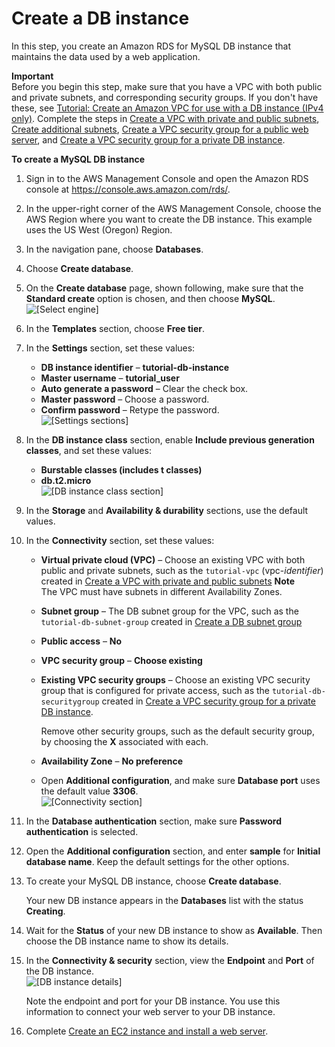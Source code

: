 # Create a DB instance<a name="CHAP_Tutorials.WebServerDB.CreateDBInstance"></a>

In this step, you create an Amazon RDS for MySQL DB instance that maintains the data used by a web application\. 

**Important**  
Before you begin this step, make sure that you have a VPC with both public and private subnets, and corresponding security groups\. If you don't have these, see [Tutorial: Create an Amazon VPC for use with a DB instance \(IPv4 only\)](CHAP_Tutorials.WebServerDB.CreateVPC.md)\. Complete the steps in [Create a VPC with private and public subnets](CHAP_Tutorials.WebServerDB.CreateVPC.md#CHAP_Tutorials.WebServerDB.CreateVPC.VPCAndSubnets), [Create additional subnets](CHAP_Tutorials.WebServerDB.CreateVPC.md#CHAP_Tutorials.WebServerDB.CreateVPC.AdditionalSubnets), [ Create a VPC security group for a public web server](CHAP_Tutorials.WebServerDB.CreateVPC.md#CHAP_Tutorials.WebServerDB.CreateVPC.SecurityGroupEC2), and [ Create a VPC security group for a private DB instance](CHAP_Tutorials.WebServerDB.CreateVPC.md#CHAP_Tutorials.WebServerDB.CreateVPC.SecurityGroupDB)\. 

**To create a MySQL DB instance**

1. Sign in to the AWS Management Console and open the Amazon RDS console at [https://console\.aws\.amazon\.com/rds/](https://console.aws.amazon.com/rds/)\.

1. In the upper\-right corner of the AWS Management Console, choose the AWS Region where you want to create the DB instance\. This example uses the US West \(Oregon\) Region\.

1. In the navigation pane, choose **Databases**\.

1. Choose **Create database**\.

1. On the **Create database** page, shown following, make sure that the **Standard create** option is chosen, and then choose **MySQL**\.   
![\[Select engine\]](http://docs.aws.amazon.com/AmazonRDS/latest/UserGuide/images/MySQL-Launch01.png)

1. In the **Templates** section, choose **Free tier**\.

1. In the **Settings** section, set these values:
   + **DB instance identifier** – **tutorial\-db\-instance**
   + **Master username** – **tutorial\_user**
   + **Auto generate a password** – Clear the check box\.
   + **Master password** – Choose a password\.
   + **Confirm password** – Retype the password\.  
![\[Settings sections\]](http://docs.aws.amazon.com/AmazonRDS/latest/UserGuide/images/Tutorial_WebServer_Settings.png)

1. In the **DB instance class** section, enable **Include previous generation classes**, and set these values:
   + **Burstable classes \(includes t classes\)**
   + **db\.t2\.micro**  
![\[DB instance class section\]](http://docs.aws.amazon.com/AmazonRDS/latest/UserGuide/images/Tutorial_WebServer_DB_instance_micro.png)

1. In the **Storage** and **Availability & durability** sections, use the default values\.

1. In the **Connectivity** section, set these values:
   + **Virtual private cloud \(VPC\)** – Choose an existing VPC with both public and private subnets, such as the `tutorial-vpc` \(vpc\-*identifier*\) created in [Create a VPC with private and public subnets](CHAP_Tutorials.WebServerDB.CreateVPC.md#CHAP_Tutorials.WebServerDB.CreateVPC.VPCAndSubnets)
**Note**  
The VPC must have subnets in different Availability Zones\.
   + **Subnet group** – The DB subnet group for the VPC, such as the `tutorial-db-subnet-group` created in [Create a DB subnet group](CHAP_Tutorials.WebServerDB.CreateVPC.md#CHAP_Tutorials.WebServerDB.CreateVPC.DBSubnetGroup)
   + **Public access** – **No**
   + **VPC security group** – **Choose existing**
   + **Existing VPC security groups** – Choose an existing VPC security group that is configured for private access, such as the `tutorial-db-securitygroup` created in [ Create a VPC security group for a private DB instance](CHAP_Tutorials.WebServerDB.CreateVPC.md#CHAP_Tutorials.WebServerDB.CreateVPC.SecurityGroupDB)\.

     Remove other security groups, such as the default security group, by choosing the **X** associated with each\.
   + **Availability Zone** – **No preference**
   + Open **Additional configuration**, and make sure **Database port** uses the default value **3306**\.  
![\[Connectivity section\]](http://docs.aws.amazon.com/AmazonRDS/latest/UserGuide/images/Tutorial_WebServer_Connectivity.png)

1. In the **Database authentication** section, make sure **Password authentication** is selected\.

1. Open the **Additional configuration** section, and enter **sample** for **Initial database name**\. Keep the default settings for the other options\.

1. To create your MySQL DB instance, choose **Create database**\.

   Your new DB instance appears in the **Databases** list with the status **Creating**\.

1. Wait for the **Status** of your new DB instance to show as **Available**\. Then choose the DB instance name to show its details\.

1. In the **Connectivity & security** section, view the **Endpoint** and **Port** of the DB instance\.  
![\[DB instance details\]](http://docs.aws.amazon.com/AmazonRDS/latest/UserGuide/images/Tutorial_WebServer_Endpoint_Port.png)

   Note the endpoint and port for your DB instance\. You use this information to connect your web server to your DB instance\.

1. Complete [Create an EC2 instance and install a web server](CHAP_Tutorials.WebServerDB.CreateWebServer.md)\.